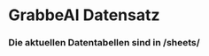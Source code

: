 































































































































































































































































































































































































































# GrabbeAI Datensatz





### Die aktuellen Datentabellen sind in /sheets/


